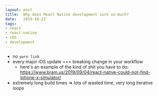 ```yaml
---
layout: post
title:  Why does React Native development suck so much?
date:   2019-10-23
tags:
- react
- react-native
- iOS
- development 
---
```


- no `yarn link`
- every major iOS update === breaking change in your workflow
  - here's an example of the kind of shit you have to do: <a target="_blank" href="https://www.bram.us/2019/09/04/react-native-could-not-find-iphone-x-simulator/">https://www.bram.us/2019/09/04/react-native-could-not-find-iphone-x-simulator/</a>
- extremely long build times => lots of wasted time, very long iterative loops
